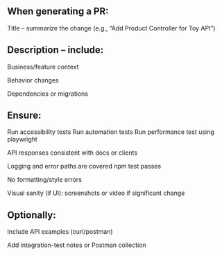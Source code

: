 ## When generating a PR:

Title – summarize the change (e.g., “Add Product Controller for Toy API”)

## Description – include:

Business/feature context

Behavior changes

Dependencies or migrations

## Ensure:

Run accessibility tests
Run automation tests 
Run performance test using playwright

API responses consistent with docs or clients

Logging and error paths are covered
npm test passes

No formatting/style errors

Visual sanity (if UI): screenshots or video if significant change

## Optionally:

Include API examples (curl/postman)

Add integration-test notes or Postman collection
